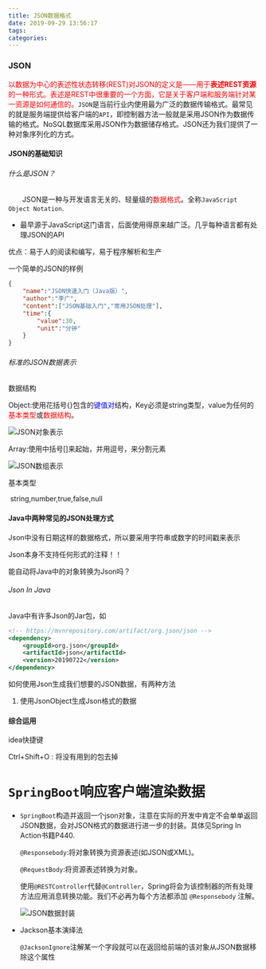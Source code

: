 ```yaml
---
title: JSON数据格式
date: 2019-09-29 13:56:17
tags:
categories:
---
```


### JSON

<span style="color:red">以数据为中心的表述性状态转移(REST)对JSON的定义是——用于**表述REST资源**的一种形式。表述是REST中很重要的一个方面，它是关于客户端和服务端针对某一资源是如何通信的。</span>`JSON`是当前行业内使用最为广泛的数据传输格式。最常见的就是服务端提供给客户端的`API`，即控制器方法一般就是采用JSON作为数据传输的格式。NoSQL数据库采用JSON作为数据储存格式。JSON还为我们提供了一种对象序列化的方式。

#### JSON的基础知识

###### 什么是JSON？ 

&emsp;&emsp;JSON是一种与开发语言无关的、轻量级的<span style="color:red">数据格式</span>。全称`JavaScript Object Notation`.

+ 最早源于JavaScript这门语言，后面使用得原来越广泛。几乎每种语言都有处理JSON的API

优点：易于人的阅读和编写，易于程序解析和生产

一个简单的JSON的样例

```json
{
    "name":"JSON快速入门（Java版）",
    "author":"李广",
    "content":["JSON基础入门","常用JSON处理"],
    "time":{
        "value":30,
        "unit":"分钟"
    }
}
```

###### 标准的JSON数据表示

数据结构

Object:使用花括号{}包含的<span style="color:blue">键值对</span>结构，Key必须是string类型，value为任何的<span style="color:red">基本类型</span>或<span style="color:red">数据结构</span>。

![JSON对象表示](http://cdn1.hikariblog.cn/JSON%E5%AF%B9%E8%B1%A1%E8%A1%A8%E7%A4%BA.png)

Array:使用中括号[]来起始，并用逗号，来分割元素

![JSON数组表示](http://cdn1.hikariblog.cn/JSON%E6%95%B0%E7%BB%84%E8%A1%A8%E7%A4%BA.png)

基本类型

​	string,number,true,false,null

#### Java中两种常见的JSON处理方式

Json中没有日期这样的数据格式，所以要采用字符串或数字的时间戳来表示

Json本身不支持任何形式的注释！！

能自动将Java中的对象转换为Json吗？

###### Json In Java

Java中有许多Json的Jar包，如

```xml
<!-- https://mvnrepository.com/artifact/org.json/json -->
<dependency>
    <groupId>org.json</groupId>
    <artifactId>json</artifactId>
    <version>20190722</version>
</dependency>

```

如何使用Json生成我们想要的JSON数据，有两种方法

1. 使用JsonObject生成Json格式的数据

#### 综合运用

idea快捷键

Ctrl+Shift+O : 将没有用到的包去掉

# `SpringBoot`响应客户端渲染数据

+ `SpringBoot`构造并返回一个json对象，注意在实际的开发中肯定不会单单返回JSON数据，会对JSON格式的数据进行进一步的封装。具体见Spring In Action书籍P440.

  `@Responsebody`:将对象转换为资源表述(如JSON或XML)。

  `@RequestBody`:将资源表述转换为对象。

  使用`@RESTController`代替`@Controller`，Spring将会为该控制器的所有处理方法应用消息转换功能。我们不必再为每个方法都添加 `@Responsebody` 注解。

  ![JSON数据封装](http://cdn1.hikariblog.cn/JSON%E6%95%B0%E6%8D%AE%E5%B0%81%E8%A3%85.png)

  

+ Jackson基本演绎法

  `@JacksonIgnore`注解某一个字段就可以在返回给前端的该对象从JSON数据移除这个属性